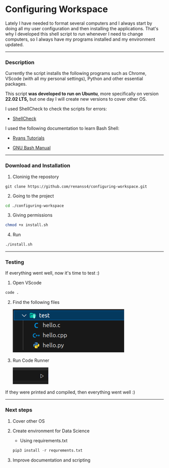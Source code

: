 # Configuring Workspace

Lately I have needed to format several computers and I always start by doing all my user configuration and then installing the applications. That's why I developed this shell script to run whenever I need to change computers, so I always have my programs installed and my environment updated.

---

### Description

Currently the script installs the following programs such as Chrome, VScode (with all my personal settings), Python and other essential packages.

This script **was developed to run on Ubuntu**, more specifically on version **22.02 LTS,** but one day I will create new versions to cover other OS.

I used ShellCheck to check the scripts for errors:

- [ShellCheck](https://www.shellcheck.net/)

I used the following documentation to learn Bash Shell:

- [Ryans Tutorials](https://ryanstutorials.net/bash-scripting-tutorial/)

- [GNU Bash Manual](https://www.gnu.org/software/bash/manual/)

---

### Download and Installation

1. Cloninig the repostory

```git
git clone https://github.com/renanss4/configuring-workspace.git
```

2. Going to the project

```bash
cd ./configuring-workspace
```

3. Giving permissions

```bash
chmod +x install.sh
```

4. Run

```bash
./install.sh
```

---

### Testing

If everything went well, now it's time to test :)

1. Open VScode

```bash
code .
```

2. Find the following files

   ![Files](./images/files.png)

3. Run Code Runner

   ![CodeRunner](./images/coderunner.png)

If they were printed and compiled, then everything went well :)

---

### Next steps

1. Cover other OS

2. Create environment for Data Science
   
   - Using requirements.txt
   
   ```python
   pip3 install -r requrements.txt
   ```

3. Improve documentation and scripting

